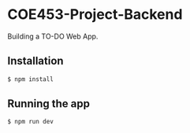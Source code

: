 # COE453-Project-Backend
Building a TO-DO Web App.



## Installation

```bash
$ npm install
```

## Running the app

```bash
$ npm run dev
```
